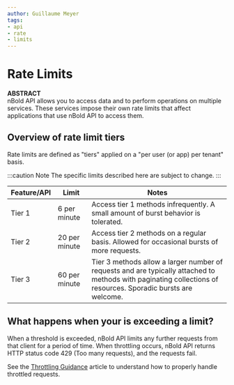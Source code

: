 ```yaml
---
author: Guillaume Meyer
tags:
- api
- rate
- limits
---
```

# Rate Limits

**ABSTRACT**  
nBold API allows you to access data and to perform operations on multiple services. These services impose their own rate limits that affect applications that use nBold API to access them.

## Overview of rate limit tiers
Rate limits are defined as "tiers" applied on a "per user (or app) per tenant" basis.

:::caution Note
The specific limits described here are subject to change.
:::

| Feature/API | Limit | Notes |
|-------------|-------|-------|
| Tier 1 | 6 per minute | Access tier 1 methods infrequently. A small amount of burst behavior is tolerated. |
| Tier 2 | 20 per minute | Access tier 2 methods on a regular basis. Allowed for occasional bursts of more requests. |
| Tier 3 | 60 per minute | Tier 3 methods allow a larger number of requests and are typically attached to methods with paginating collections of resources. Sporadic bursts are welcome. |

## What happens when your is exceeding a limit?

When a threshold is exceeded, nBold API limits any further requests from that client for a period of time. When throttling occurs, nBold API returns HTTP status code 429 (Too many requests), and the requests fail.

See the [Throttling Guidance](/api/throttling.md) article to understand how to properly handle throttled requests.

